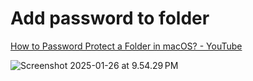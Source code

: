 # Add password to folder

[How to Password Protect a Folder in macOS? - YouTube](https://www.youtube.com/watch?v=vYg2BFcsICk) 



![Screenshot 2025-01-26 at 9.54.29 PM](./assets/Screenshot%202025-01-26%20at%209.54.29%E2%80%AFPM.png)